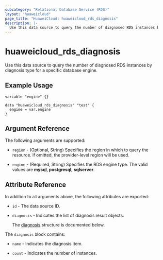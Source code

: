 ```yaml
---
subcategory: "Relational Database Service (RDS)"
layout: "huaweicloud"
page_title: "HuaweiCloud: huaweicloud_rds_diagnosis"
description: |-
  Use this data source to query the number of diagnosed RDS instances by diagnosis type for a specific database engine.
---
```


# huaweicloud_rds_diagnosis

Use this data source to query the number of diagnosed RDS instances by diagnosis type for a specific database engine.

## Example Usage

```hcl
variable "engine" {}

data "huaweicloud_rds_diagnosis" "test" {
  engine = var.engine
}
```

## Argument Reference

The following arguments are supported:

* `region` - (Optional, String) Specifies the region in which to query the resource. If omitted, the provider-level
  region will be used.

* `engine` - (Required, String) Specifies the RDS engine type.
  The valid values are **mysql**, **postgresql**, **sqlserver**.

## Attribute Reference

In addition to all arguments above, the following attributes are exported:

* `id` - The data source ID.

* `diagnosis` - Indicates the list of diagnosis result objects.

  The [diagnosis](#diagnosis_struct) structure is documented below.

<a name="diagnosis_struct"></a>
The `diagnosis` block contains:

* `name` - Indicates the diagnosis item.

* `count` - Indicates the number of instances.

